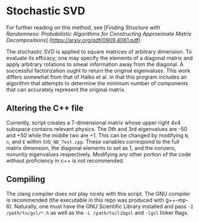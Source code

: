 # Stochastic SVD

For further reading on this method, see [*Finding Structure with Randomness: Probabilistic Algorithms for Constructing Approximate Matrix Decompositions*].(https://arxiv.org/pdf/0909.4061.pdf)

The stochastic SVD is applied to square matrices of arbitrary dimension. To evaluate its efficacy, one may specify the elements of a diagonal matrix and apply arbitrary rotations to smear information away from the diagonal. A successful factorization ought to return the original eigenvalues. This work differs somewhat from that of Halko et al. in that this program includes an algorithm that attempts to determine the minimum number of components that can accurately represent the original matrix.

## Altering the C++ file
Currently, script creates a 7-dimensional matrix whose upper right 4x4 subspace contains relevant physics. The 0th and 3rd eigenvalues are -50 and +50 while the middle two are +1. This can be changed by modifying `N`, `n`, and `E` within `SVD_ND_Test.cpp`. These variables correspond to the full matrix dimension, the diagonal elements to set as 1, and the nonzero, nonunity eigenvalues respectively. Modifying any other portion of the code without proficiency in c++ is not recommended.

## Compiling
The clang compiler does not play nicely with this script. The GNU compiler is recommended (the executable in this repo was produced with g++-mp-6). Naturally, one must have the GNU Scientific Library installed and pass `-I /path/to/gsl/*.h` as well as the `-L /path/to/libgsl` and `-lgsl` linker flags.
